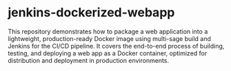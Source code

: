 # jenkins-dockerized-webapp
This repository demonstrates how to package a web application into a lightweight, production-ready Docker image using multi-sage build and Jenkins for the CI/CD pipeline. It covers the end-to-end process of building, testing, and deploying a web app as a Docker container, optimized for distribution and deployment in production environments.
